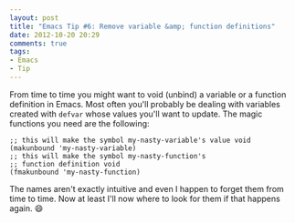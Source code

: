 ```yaml
---
layout: post
title: "Emacs Tip #6: Remove variable &amp; function definitions"
date: 2012-10-20 20:29
comments: true
tags:
- Emacs
- Tip
---
```


From time to time you might want to void (unbind) a variable or a
function definition in Emacs. Most often you'll probably be dealing
with variables created with `defvar` whose values you'll want to
update.  The magic functions you need are the following:

``` elisp
;; this will make the symbol my-nasty-variable's value void
(makunbound 'my-nasty-variable)
;; this will make the symbol my-nasty-function's
;; function definition void
(fmakunbound 'my-nasty-function)
```

The names aren't exactly intuitive and even I happen to forget them from time to
time. Now at least I'll now where to look for them if that happens
again. :smile:
